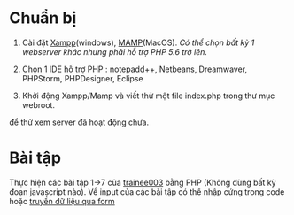 # Chuẩn bị

1. Cài đặt [Xampp](https://www.youtube.com/watch?v=g7hdB6f7Hv8)(windows), [MAMP](https://www.youtube.com/watch?v=duBxCquAyg0)(MacOS). _Có thể chọn bất kỳ 1 webserver khác nhưng phải hỗ trợ PHP 5.6 trở lên._
2. Chọn 1 IDE hỗ trợ PHP : notepadd++, Netbeans, Dreamwaver, PHPStorm, PHPDesigner, Eclipse
3. Khởi động Xampp/Mamp và viết thử một file index.php trong thư mục webroot.

    <?php
    echo php_info();
    ?>

để thử xem server đã hoạt động chưa.

# Bài tập

Thực hiện các bài tập 1->7 của [trainee003](https://github.com/colombo-trainee/trainee003) bằng PHP (Không dùng bất kỳ đoạn javascript nào).
Về input của các bài tập có thể nhập cứng trong code hoặc [truyền dữ liệu qua form](https://www.youtube.com/watch?v=RwN17wW-DAM)


